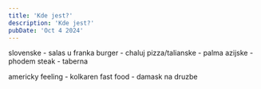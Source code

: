 ```yaml
---
title: 'Kde jest?'
description: 'Kde jest?'
pubDate: 'Oct 4 2024'
---
```


slovenske - salas u franka
burger - chaluj
pizza/talianske - palma
azijske - phodem
steak - taberna

americky feeling - kolkaren
fast food - damask na druzbe

